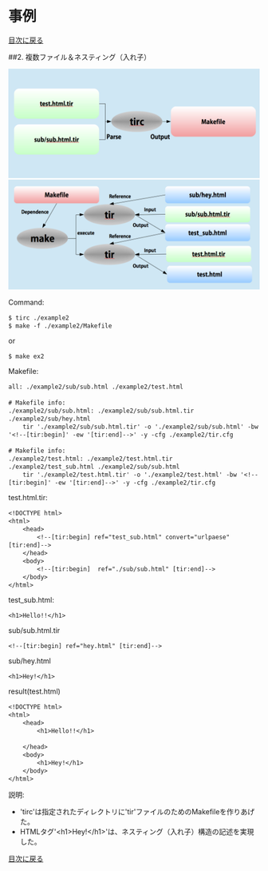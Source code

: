 事例
===
[目次に戻る](contents_jp.md)

##2. 複数ファイル＆ネスティング（入れ子）

![](../images/example2-1.png)
![](../images/example2-2.png)


Command:
```
$ tirc ./example2
$ make -f ./example2/Makefile
```
or
```
$ make ex2
```
Makefile:
```
all: ./example2/sub/sub.html ./example2/test.html

# Makefile info:
./example2/sub/sub.html: ./example2/sub/sub.html.tir ./example2/sub/hey.html
	tir './example2/sub/sub.html.tir' -o './example2/sub/sub.html' -bw '<!--[tir:begin]' -ew '[tir:end]-->' -y -cfg ./example2/tir.cfg

# Makefile info:
./example2/test.html: ./example2/test.html.tir ./example2/test_sub.html ./example2/sub/sub.html
	tir './example2/test.html.tir' -o './example2/test.html' -bw '<!--[tir:begin]' -ew '[tir:end]-->' -y -cfg ./example2/tir.cfg
```

test.html.tir:
```
<!DOCTYPE html>
<html>
	<head>
		<!--[tir:begin] ref="test_sub.html" convert="urlpaese" [tir:end]-->
	</head>
	<body>
		<!--[tir:begin]  ref="./sub/sub.html" [tir:end]-->
	</body>
</html>
```

test_sub.html:
```
<h1>Hello!!</h1>
```
sub/sub.html.tir
```
<!--[tir:begin] ref="hey.html" [tir:end]-->
```
sub/hey.html
```
<h1>Hey!</h1>
```
result(test.html)
```
<!DOCTYPE html>
<html>
	<head>
		<h1>Hello!!</h1>

	</head>
	<body>
		<h1>Hey!</h1>
	</body>
</html>
```

説明:
 * 'tirc'は指定されたディレクトリに'tir'ファイルのためのMakefileを作りあげた。
 * HTMLタグ'&lt;h1&gt;Hey!&lt;/h1&gt;'は、ネスティング（入れ子）構造の記述を実現した。

[目次に戻る](contents_jp.md)
